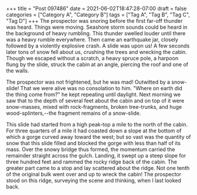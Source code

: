 +++
title = "Post 097486"
date = 2021-06-02T18:47:28-07:00
draft = false
categories = ["Category A", "Category B"]
tags = ["Tag A", "Tag B", "Tag C", "Tag D"]
+++
The prospector was snoring before the first far-off thunder was heard. Things were moving. Seashore storm sounds could be heard in the background of heavy rumbling. This thunder swelled louder until there was a heavy rumble everywhere. Then came an earthquake jar, closely followed by a violently explosive crash. A slide was upon us! A few seconds later tons of snow fell about us, crushing the trees and wrecking the cabin. Though we escaped without a scratch, a heavy spruce pole, a harpoon flung by the slide, struck the cabin at an angle, piercing the roof and one of the walls.

The prospector was not frightened, but he was mad! Outwitted by a snow-slide! That we were alive was no consolation to him. "Where on earth did the thing come from?" he kept repeating until daylight. Next morning we saw that to the depth of several feet about the cabin and on top of it were snow-masses, mixed with rock-fragments, broken tree-trunks, and huge wood-splinters,--the fragment remains of a snow-slide.

This slide had started from a high peak-top a mile to the north of the cabin. For three quarters of a mile it had coasted down a slope at the bottom of which a gorge curved away toward the west; but so vast was the quantity of snow that this slide filled and blocked the gorge with less than half of its mass. Over the snowy bridge thus formed, the momentum carried the remainder straight across the gulch. Landing, it swept up a steep slope for three hundred feet and rammed the rocky ridge back of the cabin. The greater part came to a stop and lay scattered about the ridge. Not one tenth of the original bulk went over and up to wreck the cabin! The prospector stood on this ridge, surveying the scene and thinking, when I last looked back.
